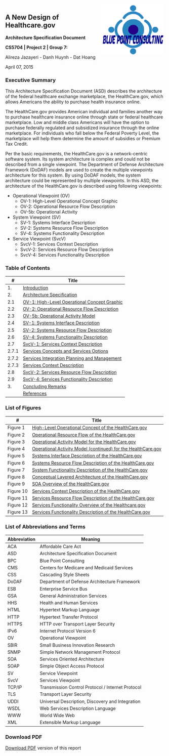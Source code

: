 
<img src="figures/logo.png" style="float: right;" width="200px" alt="logo" title="logo">

## A New Design of Healthcare.gov
**Architecture Specification Document**

**CS5704 | Project 2 | Group 7:**

Alireza Jazayeri - Danh Huynh - Dat Hoang

April 07, 2015

### Executive Summary

This Architecture Specification Document (ASD) describes the architecture of the federal healthcare exchange marketplace, the HealthCare.gov, which allows Americans the ability to purchase health insurance online.

The HealthCare.gov provides American individual and families another way to purchase healthcare insurance online through state or federal healthcare marketplace.  Low and middle class Americans will have the option to purchase federally regulated and subsidized insurance through the online marketplace.  For individuals who fall below the Federal Poverty Level, the marketplace will help them determine the amount of subsidies or Premium Tax Credit.  

Per the basic requirements, the HealthCare.gov is a network-centric software system. Its system architecture is complex and could not be described from a single viewpoint. The Department of Defense Architecture Framework (DoDAF) models are used to create the multiple viewpoints architecture for this system. By using DoDAF models, the system architecture could be represented by multiple viewpoints. In this ASD, the architecture of the HealthCare.gov is described using following viewpoints:

-  Operational Viewpoint (OV)
	- OV-1: High-Level Operational Concept Graphic
	- OV-2: Operational Resource Flow Description
	- OV-5b: Operational Activity
-  System Viewpoint (SV)
	- SV-1: Systems Interface Description
	- SV-2: Systems Resource Flow Description
	- SV-4: Systems Functionality Description
-  Service Viewpoint (SvcV)
	- SvcV-1: Services Context Description
	- SvcV-2: Services Resource Flow Description
	- SvcV-4: Services Functionality Description


### Table of Contents

| # | Title
| ------- | -----
| 1. | [Introduction](introduction)
| 2. | [Architecture Specification](architecture)
| 2.1	| [OV-1: High-Level Operational Concept Graphic](architecture/#21-ov-1-high-level-operational-concept-graphic)
| 2.2	| [OV-2: Operational Resource Flow Description](architecture/#22-ov-2-operational-resource-flow-description)
| 2.3	| [OV-5b: Operational Activity Model](architecture/#23-ov-5b-operational-activity-model)
| 2.4	| [SV-1: Systems Interface Description](architecture/#24-sv-1-systems-interface-description)
| 2.5	| [SV-2: Systems Resource Flow Description](architecture/#25-sv-2-systems-resources-flow-description)
| 2.6	| [SV-4: Systems Functionality Description](architecture/#26-sv-3-systems-functionality-description)
| 2.7	| [SvcV-1: Services Context Description](architecture/#27-svcv-1-service-context-description)
| 2.7.1	| [Services Concepts and Services Options](architecture/#271-service-concepts-and-service-options)
| 2.7.2	| [Services Integration Planning and Management](architecture/#272-service-integration-planning-and-management)
| 2.7.3	| [Services Context Description](architecture/#273-services-context-description)
| 2.8	| [SvcV-2: Services Resource Flow Description](architecture/#28-svcv-2-service-resource-flow-description)
| 2.9	| [SvcV-4: Services Functionality Description](architecture/#29-svcv-4-service-functionality-description)
| 3. | [Concluding Remarks](conclusion/#3-concluding-remarks)
| | [References](conclusion/#references)


### List of Figures

| # | Title
| ------- | -----
| Figure 1 | [High-Level Operational Concept of the HealthCare.gov](architecture/#figure1)
| Figure 2 | [Operational Resource Flow of the HealthCare.gov](architecture/#figure2)
| Figure 3 | [Operational Activity Model for the HealthCare.gov](architecture/#figure3)
| Figure 4 | [Operational Activity Model (continued) for the HealthCare.gov](architecture/#figure4)
| Figure 5 | [Systems Interface Description of the HealthCare.gov](architecture/#figure5)
| Figure 6 | [Systems Resource Flow Description of the HealthCare.gov](architecture/#figure6)
| Figure 7 | [System Functionality Description of the HealthCare.gov](architecture/#figure7)
| Figure 8 | [Conceptual Layered Architecture of the HealthCare.gov](architecture/#figure8)
| Figure 9 | [SOA Overview of the HealthCare.gov](architecture/#figure9)
| Figure 10 | [Services Context Description of the HealthCare.gov](architecture/#figure10)
| Figure 11 | [Services Resource Flow Description of the HealthCare.gov](architecture/#figure11)
| Figure 12 | [Services Functionality Overview of the Healthcare.gov](architecture/#figure12)
| Figure 13 | [Services Functionality Description of the HealthCare.gov](architecture/#figure13)


### List of Abbreviations and Terms

| Abbreviation | Meaning
| ---- | ----
| ACA | Affordable Care Act
| ASD | Architecture Specification Document
| BPC | Blue Point Consulting
| CMS | Centers for Medicare and Medicaid Services
| CSS | Cascading Style Sheets
| DoDAF | Department of Defense Architecture Framework
| ESB | Enterprise Service Bus
| GSA | General Administration Services
| HHS | Health and Human Services
| HTML | Hypertext Markup Language
| HTTP | Hypertext Transfer Protocol
| HTTPS | HTTP over Transport Layer Security
| IPv6 | Internet Protocol Version 6
| OV | Operational Viewpoint
| SBIR | Small Business Innovation Research
| SNMP | Simple Network Management Protocol
| SOA | Services Oriented Architecture
| SOAP | Simple Object Access Protocol
| SV | Service Viewpoint
| SvcV | Services Viewpoint
| TCP/IP | Transmission Control Protocol / Internet Protocol
| TLS | Transport Layer Security
| UDDI | Universal Description, Discovery and Integration
| WSDL | Web Services Description Language
| WWW | World Wide Web
| XML | Extensible Markup Language

### Download PDF

[Download PDF](Group7.pdf) version of this report
